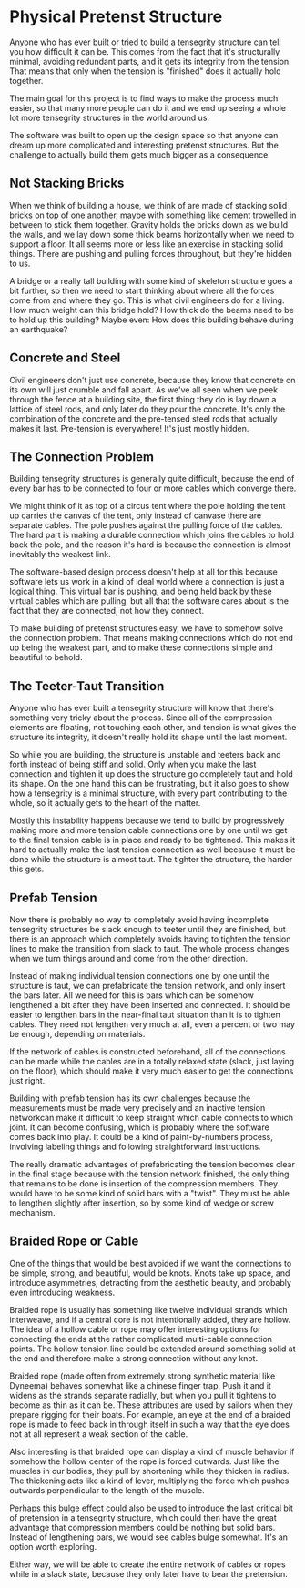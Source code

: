 # Physical Pretenst Structure

Anyone who has ever built or tried to build a tensegrity structure can tell you how difficult it can be. This comes from the fact that it's structurally minimal, avoiding redundant parts, and it gets its integrity from the tension. That means that only when the tension is "finished" does it actually hold together.

The main goal for this project is to find ways to make the process much easier, so that many more people can do it and we end up seeing a whole lot more tensegrity structures in the world around us.

The software was built to open up the design space so that anyone can dream up more complicated and interesting pretenst structures. But the challenge to actually build them gets much bigger as a consequence.

## Not Stacking Bricks

When we think of building a house, we think of are made of stacking solid bricks on top of one another, maybe with something like cement trowelled in between to stick them together. Gravity holds the bricks down as we build the walls, and we lay down some thick beams horizontally when we need to support a floor. It all seems more or less like an exercise in stacking solid things. There are pushing and pulling forces throughout, but they're hidden to us.


A bridge or a really tall building with some kind of skeleton structure goes a bit further, so then we need to start thinking about where all the forces come from and where they go. This is what civil engineers do for a living. How much weight can this bridge hold? How thick do the beams need to be to hold up this building? Maybe even: How does this building behave during an earthquake?

## Concrete and Steel

Civil engineers don't just use concrete, because they know that concrete on its own will just crumble and fall apart. As we've all seen when we peek through the fence at a building site, the first thing they do is lay down a lattice of steel rods, and only later do they pour the concrete. It's only the combination of the concrete and the pre-tensed steel rods that actually makes it last. Pre-tension is everywhere! It's just mostly hidden.


## The Connection Problem

Building tensegrity structures is generally quite difficult, because the end of every bar has to be connected to four or more cables which converge there. 

We might think of it as top of a circus tent where the pole holding the tent up carries the canvas of the tent, only instead of canvase there are separate cables. The pole pushes against the pulling force of the cables. The hard part is making a durable connection which joins the cables to hold back the pole, and the reason it's hard is because the connection is almost inevitably the weakest link.

The software-based design process doesn't help at all for this because software lets us work in a kind of ideal world where a connection is just a logical thing. This virtual bar is pushing, and being held back by these virtual cables which are pulling, but all that the software cares about is the fact that they are connected, not how they connect.

To make building of pretenst structures easy, we have to somehow solve the connection problem. That means making connections which do not end up being the weakest part, and to make these connections simple and beautiful to behold.

## The Teeter-Taut Transition

Anyone who has ever built a tensegrity structure will know that there's something very tricky about the process. Since all of the compression elements are floating, not touching each other, and tension is what gives the structure its integrity, it doesn't really hold its shape until the last moment. 

So while you are building, the structure is unstable and teeters back and forth instead of being stiff and solid. Only when you make the last connection and tighten it up does the structure go completely taut and hold its shape. On the one hand this can be frustrating, but it also goes to show how a tensegrity is a minimal structure, with every part contributing to the whole, so it actually gets to the heart of the matter.

Mostly this instability happens because we tend to build by progressively making more and more tension cable connections one by one until we get to the final tension cable is in place and ready to be tightened. This makes it hard to actually make the last tension connection as well because it must be done while the structure is almost taut. The tighter the structure, the harder this gets.

## Prefab Tension

Now there is probably no way to completely avoid having incomplete tensegrity structures be slack enough to teeter until they are finished, but there is an approach which completely avoids having to tighten the tension lines to make the transition from slack to taut. The whole process changes when we turn things around and come from the other direction.

Instead of making individual tension connections one by one until the structure is taut, we can prefabricate the tension network, and only insert the bars later. All we need for this is bars which can be somehow lengthened a bit after they have been inserted and connected. It should be easier to lengthen bars in the near-final taut situation than it is to tighten cables. They need not lengthen very much at all, even a percent or two may be enough, depending on materials.

If the network of cables is constructed beforehand, all of the connections can be made while the cables are in a totally relaxed state (slack, just laying on the floor), which should make it very much easier to get the connections just right.

Building with prefab tension has its own challenges because the measurements must be made very precisely and an inactive tension networkcan make it difficult to keep straight which cable connects to which joint. It can become confusing, which is probably where the software comes back into play. It could be a kind of paint-by-numbers process, involving labeling things and following straightforward instructions.

The really dramatic advantages of prefabricating the tension becomes clear in the final stage because with the tension network finished, the only thing that remains to be done is insertion of the compression members. They would have to be some kind of solid bars with a "twist". They must be able to lengthen slightly after insertion, so by some kind of wedge or screw mechanism.

## Braided Rope or Cable

One of the things that would be best avoided if we want the connections to be simple, strong, and beautiful, would be knots. Knots take up space, and introduce asymmetries, detracting from the aesthetic beauty, and probably even introducing weakness.

Braided rope is usually has something like twelve individual strands which interweave, and if a central core is not intentionally added, they are hollow. The idea of a hollow cable or rope may offer interesting options for connecting the ends at the rather complicated multi-cable connection points. The hollow tension line could be extended around something solid at the end and therefore make a strong connection without any knot.

Braided rope (made often from extremely strong synthetic material like Dyneema) behaves somewhat like a chinese finger trap. Push it and it widens as the strands separate radially, but when you pull it tightens to become as thin as it can be. These attributes are used by sailors when they prepare rigging for their boats. For example, an eye at the end of a braided rope is made to feed back in through itself in such a way that the eye does not at all represent a weak section of the cable.

Also interesting is that braided rope can display a kind of muscle behavior if somehow the hollow center of the rope is forced outwards. Just like the muscles in our bodies, they pull by shortening while they thicken in radius. The thickening acts like a kind of lever, multiplying the force which pushes outwards perpendicular to the length of the muscle. 

Perhaps this bulge effect could also be used to introduce the last critical bit of pretension in a tensegrity structure, which could then have the great advantage that compression members could be nothing but solid bars. Instead of lengthening bars, we would see cables bulge somewhat. It's an option worth exploring.

Either way, we will be able to create the entire network of cables or ropes while in a slack state, because they only later have to bear the pretension.



